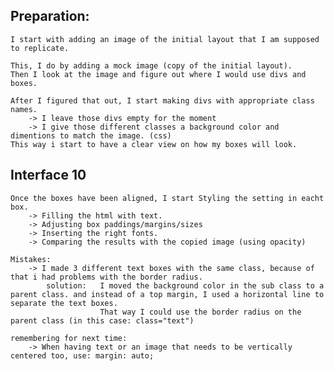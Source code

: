 ## Preparation:

    I start with adding an image of the initial layout that I am supposed to replicate.

    This, I do by adding a mock image (copy of the initial layout).
    Then I look at the image and figure out where I would use divs and boxes.

    After I figured that out, I start making divs with appropriate class names.
        -> I leave those divs empty for the moment
        -> I give those different classes a background color and dimentions to match the image. (css)
    This way i start to have a clear view on how my boxes will look.

## Interface 10

    Once the boxes have been aligned, I start Styling the setting in eacht box.
        -> Filling the html with text.
        -> Adjusting box paddings/margins/sizes
        -> Inserting the right fonts.
        -> Comparing the results with the copied image (using opacity)
    
    Mistakes:
        -> I made 3 different text boxes with the same class, because of that i had problems with the border radius.
            solution:   I moved the background color in the sub class to a parent class. and instead of a top margin, I used a horizontal line to separate the text boxes.
                        That way I could use the border radius on the parent class (in this case: class="text")
    
    remembering for next time:
        -> When having text or an image that needs to be vertically centered too, use: margin: auto;
        